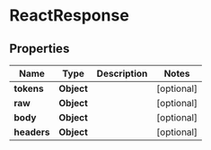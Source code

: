 

# ReactResponse


## Properties

| Name | Type | Description | Notes |
|------------ | ------------- | ------------- | -------------|
|**tokens** | **Object** |  |  [optional] |
|**raw** | **Object** |  |  [optional] |
|**body** | **Object** |  |  [optional] |
|**headers** | **Object** |  |  [optional] |



